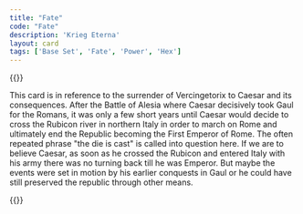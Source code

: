 ```yaml
---
title: "Fate"
code: "Fate"
description: 'Krieg Eterna'
layout: card
tags: ['Base Set', 'Fate', 'Power', 'Hex']
---
```

{{<card-detail-page title="Fate" artwork="Vercingetorix throws down his arms at the feet of Julius Caesar by Lionel Royer (1899)" >}}
<p>
This card is in reference to the surrender of Vercingetorix to Caesar and its consequences. After the Battle of Alesia where Caesar decisively took Gaul for the Romans, it was only a few short years until Caesar would decide to cross the Rubicon river in northern Italy in order to march on Rome and ultimately end the Republic becoming the First Emperor of Rome. The often repeated phrase "the die is cast" is called into question here. If we are to believe Caesar, as soon as he crossed the Rubicon and entered Italy with his army there was no turning back till he was Emperor. But maybe the events were set in motion by his earlier conquests in Gaul or he could have still preserved the republic through other means.
</p>
{{</card-detail-page>}}